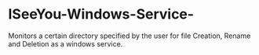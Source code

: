 # ISeeYou-Windows-Service-
Monitors a certain directory specified by the user for file Creation, Rename and Deletion as a windows service. 
